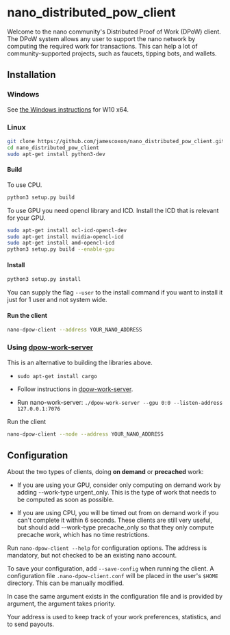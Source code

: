 # nano_distributed_pow_client

Welcome to the nano community's Distributed Proof of Work (DPoW) client. The DPoW system allows any user to support the nano network by computing the required work for transactions. This can help a lot of community-supported projects, such as faucets, tipping bots, and wallets.

## Installation

### Windows

See [the Windows instructions](windows_instructions.md) for W10 x64.

### Linux
```bash
git clone https://github.com/jamescoxon/nano_distributed_pow_client.git
cd nano_distributed_pow_client
sudo apt-get install python3-dev
```

#### Build
To use CPU.
```bash
python3 setup.py build
```

To use GPU you need opencl library and ICD. Install the ICD that is relevant for your GPU.
```bash
sudo apt-get install ocl-icd-opencl-dev
sudo apt-get install nvidia-opencl-icd
sudo apt-get install amd-opencl-icd
python3 setup.py build --enable-gpu
```

#### Install
```bash
python3 setup.py install
```

You can supply the flag `--user` to the install command if you want to install it just for 1 user and not system wide.

#### Run the client
```bash
nano-dpow-client --address YOUR_NANO_ADDRESS
```

### Using [dpow-work-server](https://github.com/guilhermelawless/dpow-work-server)

This is an alternative to building the libraries above.

- `sudo apt-get install cargo`

- Follow instructions in [dpow-work-server](https://github.com/guilhermelawless/dpow-work-server).

- Run nano-work-server: `./dpow-work-server --gpu 0:0 --listen-address 127.0.0.1:7076`

Run the client

```bash
nano-dpow-client --node --address YOUR_NANO_ADDRESS
```

## Configuration

About the two types of clients, doing **on demand** or **precached** work:

- If you are using your GPU, consider only computing on demand work by adding --work-type urgent_only. This is the type of work that needs to be computed as soon as possible.

- If you are using CPU, you will be timed out from on demand work if you can't complete it within 6 seconds. These clients are still very useful, but should add --work-type precache_only so that they only compute precache work, which has no time restrictions.

Run `nano-dpow-client --help` for configuration options. The address is mandatory, but not checked to be an existing nano account.

To save your configuration, add `--save-config` when running the client. A configuration file `.nano-dpow-client.conf` will be placed in the user's `$HOME` directory. This can be manually modified.

In case the same argument exists in the configuration file and is provided by argument, the argument takes priority.

Your address is used to keep track of your work preferences, statistics, and to send payouts.

